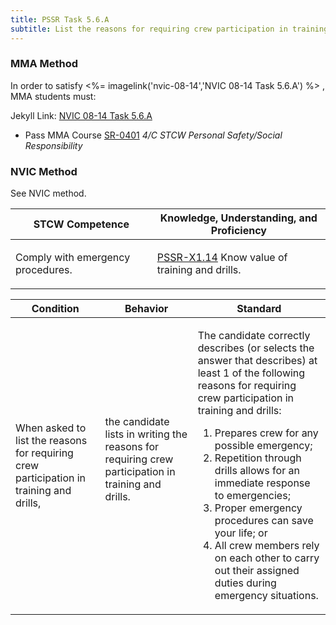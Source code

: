 ```yaml
---
title: PSSR Task 5.6.A 
subtitle: List the reasons for requiring crew participation in training and drills
---
```



### MMA Method

In order to satisfy <%= imagelink('nvic-08-14','NVIC 08-14  Task  5.6.A') %> , MMA students must:

Jekyll Link: [NVIC 08-14  Task  5.6.A](/stcw23/assets/images/nvic-08-14.pdf)

* Pass MMA Course  [SR-0401](SR-0401) *4/C STCW Personal Safety/Social Responsibility*


### NVIC Method

<a onclick="togglevisibility('nvic_methods')" >See NVIC method.</a>

<div id='nvic_methods' class='hide'>

<table>
<thead>
<tr>
<th class='forty'> STCW Competence </th>
<th class='sixty'> Knowledge, Understanding, and Proficiency </th>
</tr>
</thead>




<tbody>
<tr><td markdown='1'>

Comply with emergency procedures.

</td><td markdown='1'>

[PSSR-X1.14](../../tables/614.html#PSSR-X1.14) Know value of training and drills.

</td></tr>


</tbody>
</table>


<table>
<thead>
<tr><th class='twenty'>  Condition </th><th class='twenty'> Behavior </th><th  class='sixty'>Standard </th></tr>
</thead>
<tbody >



<tr><td markdown='1'>

When asked to list the reasons for requiring crew participation in training and drills,

</td><td markdown='1'>

the candidate lists in writing the reasons for requiring crew participation in training and drills.

<br>

<div class="tooltip">
<span class="tooltiptext">
</span>
</div>


</td><td markdown='1'>

The candidate correctly describes (or selects the answer that describes) at least 1 of the following reasons for requiring crew participation in training and drills:
 
1.  Prepares crew for any possible emergency; 
2.  Repetition through drills allows for an immediate response to emergencies; 
3.  Proper emergency procedures can save your life; or 
4.  All crew members rely on each other to carry out their assigned duties during emergency situations.

</td></tr>
</tbody>
</table>
</div>
